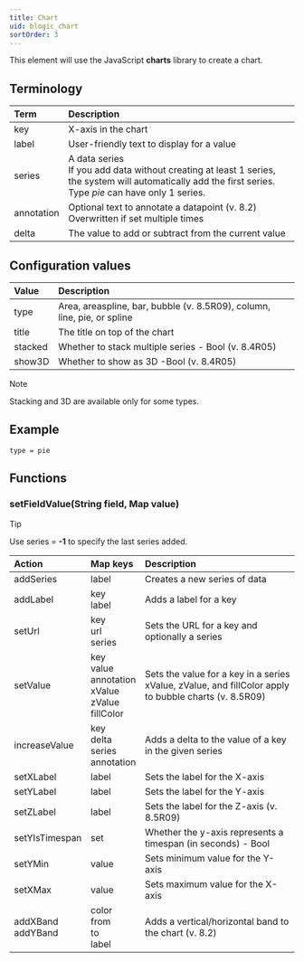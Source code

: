 ```yaml
---
title: Chart
uid: blogic_chart
sortOrder: 3
---
```


This element will use the JavaScript **charts** library to create a chart.

## Terminology

| Term       | Description                                         |
|:-----------|:----------------------------------------------------|
| key        | X-axis in the chart                                 |
| label      | User-friendly text to display for a value          |
| series     | A data series<br/>If you add data without creating at least 1 series, the system will automatically add the first series. <br/>Type *pie* can have only 1 series.      |
| annotation | Optional text to annotate a datapoint (v. 8.2)<br/>Overwritten if set multiple times |
| delta      | The value to add or subtract from the current value |

## Configuration values

| Value   | Description                             |
|:--------|:----------------------------------------|
| type    | Area, areaspline, bar, bubble (v. 8.5R09), column, line, pie, or spline |
| title   | The title on top of the chart           |
| stacked | Whether to stack multiple series - Bool (v. 8.4R05) |
| show3D  | Whether to show as 3D -Bool (v. 8.4R05) |

> [!NOTE]
> Stacking and 3D are available only for some types.

## Example

```crmscript
type = pie
```

## Functions

### setFieldValue(String field, Map value)

> [!TIP]
> Use series = **-1** to specify the last series added.

| Action         | Map keys               | Description                         |
|:---------------|:-----------------------|:------------------------------------|
| addSeries      | label                  | Creates a new series of data        |
| addLabel       | key<br />label         | Adds a label for a key              |
| setUrl         | key<br/>url<br/>series | Sets the URL for a key and optionally a series |
| setValue       | key<br />value<br/>annotation<br/>xValue<br />zValue<br/>fillColor | Sets the value for a key in a series<br/>xValue, zValue, and fillColor apply to bubble charts (v. 8.5R09)   |
| increaseValue  | key<br/>delta<br/>series<br/>annotation | Adds a delta to the value of a key in the given series |
| setXLabel      | label                  | Sets the label for the X-axis       |
| setYLabel      | label                  | Sets the label for the Y-axis       |
| setZLabel      | label                  | Sets the label for the Z-axis (v. 8.5R09) |
| setYIsTimespan | set                    | Whether the y-axis represents a timespan (in seconds) - Bool |
| setYMin        | value                  | Sets minimum value for the Y-axis   |
| setXMax        | value                  | Sets maximum value for the X-axis   |
| addXBand<br/>addYBand | color<br/>from<br/>to<br/>label | Adds a vertical/horizontal band to the chart (v. 8.2) |

